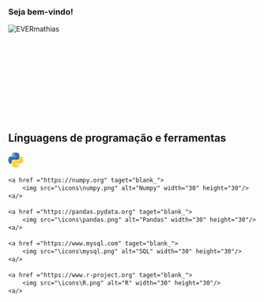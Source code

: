 ### Seja bem-vindo! 



<div>
     <p>
        <img align="left" src="https://github-readme-stats.vercel.app/api?username=EVERmathias&theme=vision-friendly-dark&show_icons=true&hide_border=true&count_private=true" alt="EVERmathias">
     </p>

</div>


<br />
<br />
<br />
<br />
<br />
<br />
<br />
<br />
<br />
<br />
<br />



## Línguagens de programação e ferramentas

<p align="left">
    <a href ="https://www.python.org" taget="blank_">
        <img src="\icons\python.png" alt="SQL" width="30" height="30"/>
    <a/>

    <a href ="https://numpy.org" taget="blank_">
        <img src="\icons\numpy.png" alt="Numpy" width="30" height="30"/>
    <a/>

    <a href ="https://pandas.pydata.org" taget="blank_">
        <img src="\icons\pandas.png" alt="Pandas" width="30" height="30"/>
    <a/>

    <a href ="https://www.mysql.com" taget="blank_">
        <img src="\icons\mysql.png" alt="SQL" width="30" height="30"/>
    <a/>

    <a href ="https://www.r-project.org" taget="blank_">
        <img src="\icons\R.png" alt="R" width="30" height="30"/>
    <a/>
</p>

